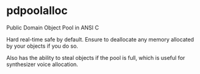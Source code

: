 # pdpoolalloc
 Public Domain Object Pool in ANSI C

Hard real-time safe by default. Ensure to deallocate any memory allocated by your objects if you do so.

Also has the ability to steal objects if the pool is full, which is useful for synthesizer voice allocation.
